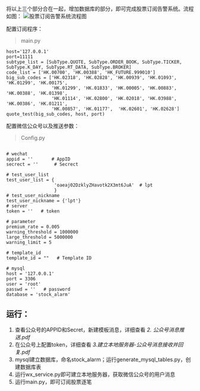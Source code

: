 将以上三个部分合在一起，增加数据库的部分，即可完成股票订阅告警系统。流程如图：
![股票订阅告警系统流程图](https://upload-images.jianshu.io/upload_images/10171495-4fe8aae0eec638b6.png?imageMogr2/auto-orient/strip%7CimageView2/2/w/1240)

配置订阅程序：
> main.py
```
host='127.0.0.1'
port=11111
subtype_list = [SubType.QUOTE, SubType.ORDER_BOOK, SubType.TICKER, SubType.K_DAY, SubType.RT_DATA, SubType.BROKER]
code_list = ['HK.00700', 'HK.00388', 'HK_FUTURE.999010']
big_sub_codes = ['HK.02318', 'HK.02828', 'HK.00939', 'HK.01093', 'HK.01299', 'HK.00175',
                 'HK.01299', 'HK.01833', 'HK.00005', 'HK.00883', 'HK.00388', 'HK.01398',
                 'HK.01114', 'HK.02800', 'HK.02018', 'HK.03988', 'HK.00386', 'HK.01211',
                 'HK.00857', 'HK.01177',  'HK.02601', 'HK.02628']
quote_test(big_sub_codes, host, port)
```

配置微信公众号以及推送参数：
> Config.py
```

# wechat
appid = ''       # AppID
secrect = ''      # Secrect

# test_user_list
test_user_list = {
                  'oaeaj02DzklyZHavotk2X3mt6JuA'  # lpt
                  }
# test_user_nickname
test_user_nickname = {'lpt'}
# server
token = ''   # token

# parameter
premium_rate = 0.005
warning_threshold = 1000000
large_threshold = 5000000
warning_limit = 5

# template_id
template_id = ""   # Template ID

# mysql
host = '127.0.0.1'
port = 3306
user = 'root'
passwd = ''   # password
database = 'stock_alarm'
```

## 运行：
1. 查看公众号的APPID和Secret，新建模板消息，详细查看 _2. 公众号消息推送.pdf_ 
2. 在公众号上配置token，详细查看 _3.建立本地服务器-公众号消息接收并回复.pdf_
3. mysql建立数据库，命名stock_alarm；运行generate_mysql_tables.py，创建数据库表
4. 运行wx_service.py即可建立本地服务器，获取微信公众号的用户消息
5. 运行main.py，即可订阅股票逐笔